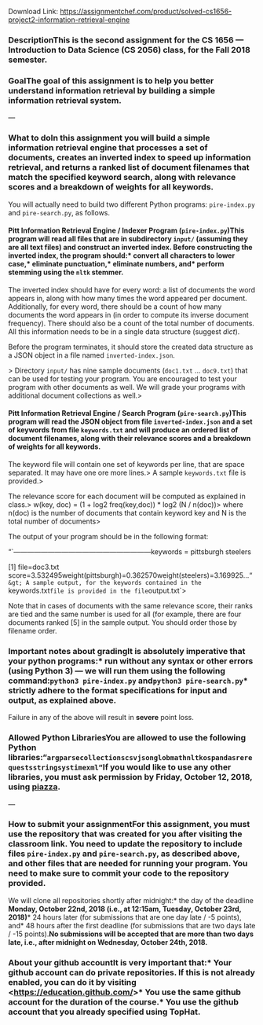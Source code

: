 Download Link: https://assignmentchef.com/product/solved-cs1656-project2-information-retrieval-engine
<br>
### DescriptionThis is the **second assignment** for the CS 1656 — Introduction to Data Science (CS 2056) class, for the Fall 2018 semester.

### GoalThe goal of this assignment is to help you better understand information retrieval by building a simple information retrieval system.

—

### What to doIn this assignment you will build a simple information retrieval engine that processes a set of documents, creates an inverted index to speed up information retrieval, and returns a ranked list of document filenames that match the specified keyword search, along with relevance scores and a breakdown of weights for all keywords.

You will actually need to build two different Python programs: `pire-index.py` and `pire-search.py`, as follows.

#### Pitt Information Retrieval Engine / Indexer Program (`pire-index.py`)This program will read all files that are in subdirectory `input/` (assuming they are all text files) and construct an inverted index. Before constructing the inverted index, the program should:* convert all characters to lower case,* eliminate punctuation,* eliminate numbers, and* perform stemming using the `nltk` stemmer.

The inverted index should have for every word: a list of documents the word appears in, along with how many times the word appeared per document. Additionally, for every word, there should be a count of how many documents the word appears in (in order to compute its inverse document frequency). There should also be a count of the total number of documents. All this information needs to be in a single data structure (suggest *dict*).

Before the program terminates, it should store the created data structure as a JSON object in a file named `inverted-index.json`.

&gt; Directory `input/` has nine sample documents (`doc1.txt` … `doc9.txt`) that can be used for testing your program. You are encouraged to test your program with other documents as well. We will grade your programs with additional document collections as well.&gt;

#### Pitt Information Retrieval Engine / Search Program (`pire-search.py`)This program will read the JSON object from file `inverted-index.json` and a set of keywords from file `keywords.txt` and will produce an ordered list of document filenames, along with their relevance scores and a breakdown of weights for all keywords.

The keyword file will contain one set of keywords per line, that are space separated. It may have one ore more lines.&gt; A sample `keywords.txt` file is provided.&gt;

The relevance score for each document will be computed as explained in class.&gt; w(key, doc) = (1 + log2 freq(key,doc)) * log2 (N / n(doc))&gt; where n(doc) is the number of documents that contain keyword key and N is the total number of documents&gt;

The output of your program should be in the following format:

“`————————————————————keywords = pittsburgh steelers

[1] file=doc3.txt score=3.532495weight(pittsburgh)=0.362570weight(steelers)=3.169925…“`&gt; A sample output, for the keywords contained in the `keywords.txt` file is provided in the file `output.txt`&gt;

Note that in cases of documents with the same relevance score, their ranks are tied and the same number is used for all (for example, there are four documents ranked [5] in the sample output. You should order those by filename order.

### Important notes about gradingIt is absolutely imperative that your python programs:* run without any syntax or other errors (using Python 3) — we will run them using the following command:`python3 pire-index.py` and`python3 pire-search.py`* strictly adhere to the format specifications for input and output, as explained above.

Failure in any of the above will result in **severe** point loss.

### Allowed Python LibrariesYou are allowed to use the following Python libraries:“`argparsecollectionscsvjsonglobmathnltkospandasrerequestsstringsystimexml“`If you would like to use any other libraries, you must ask permission by Friday, October 12, 2018, using [piazza](http://cs1656.org).

—

### How to submit your assignmentFor this assignment, you must use the repository that was created for you after visiting the classroom link. You need to update the repository to include files `pire-index.py` and `pire-search.py`, as described above, and other files that are needed for running your program. You need to make sure to commit your code to the repository provided.

We will clone all repositories shortly after midnight:* the day of the deadline **Monday, October 22nd, 2018 (i.e., at 12:15am, Tuesday, October 23rd, 2018)*** 24 hours later (for submissions that are one day late / -5 points), and* 48 hours after the first deadline (for submissions that are two days late / -15 points).**No submissions will be accepted that are more than two days late, i.e., after midnight on Wednesday, October 24th, 2018.**

### About your github accountIt is very important that:* Your github account can do **private** repositories. If this is not already enabled, you can do it by visiting &lt;https://education.github.com/&gt;* You use the same github account for the duration of the course.* You use the github account that you already specified using TopHat.